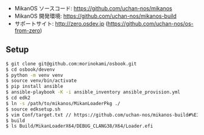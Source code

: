 * MikanOS ソースコード: https://github.com/uchan-nos/mikanos
* MikanOS 開発環境: https://github.com/uchan-nos/mikanos-build
* サポートサイト: http://zero.osdev.jp (https://github.com/uchan-nos/os-from-zero)

## Setup

```sh
$ git clone git@github.com:morinokami/osbook.git
$ cd osbook/devenv
$ python -m venv venv
$ source venv/bin/activate
$ pip install ansible
$ ansible-playbook -K -i ansible_inventory ansible_provision.yml
$ cd edk2
$ ln -s /path/to/mikanos/MikanLoaderPkg ./
$ source edksetup.sh
$ vim Conf/target.txt // https://github.com/uchan-nos/mikanos-build#%E3%83%96%E3%83%BC%E3%83%88%E3%83%AD%E3%83%BC%E3%83%80%E3%83%BC%E3%81%AE%E3%83%93%E3%83%AB%E3%83%89
$ build
$ ls Build/MikanLoaderX64/DEBUG_CLANG38/X64/Loader.efi
```